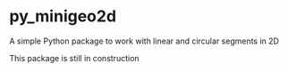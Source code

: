 # py_minigeo2d
A simple Python package to work with linear and circular segments in 2D

This package is still in construction